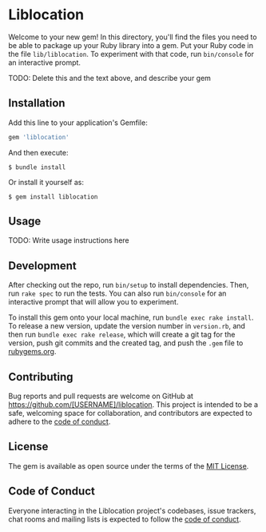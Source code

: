 # Liblocation

Welcome to your new gem! In this directory, you'll find the files you need to be able to package up your Ruby library into a gem. Put your Ruby code in the file `lib/liblocation`. To experiment with that code, run `bin/console` for an interactive prompt.

TODO: Delete this and the text above, and describe your gem

## Installation

Add this line to your application's Gemfile:

```ruby
gem 'liblocation'
```

And then execute:

    $ bundle install

Or install it yourself as:

    $ gem install liblocation

## Usage

TODO: Write usage instructions here

## Development

After checking out the repo, run `bin/setup` to install dependencies. Then, run `rake spec` to run the tests. You can also run `bin/console` for an interactive prompt that will allow you to experiment.

To install this gem onto your local machine, run `bundle exec rake install`. To release a new version, update the version number in `version.rb`, and then run `bundle exec rake release`, which will create a git tag for the version, push git commits and the created tag, and push the `.gem` file to [rubygems.org](https://rubygems.org).

## Contributing

Bug reports and pull requests are welcome on GitHub at https://github.com/[USERNAME]/liblocation. This project is intended to be a safe, welcoming space for collaboration, and contributors are expected to adhere to the [code of conduct](https://github.com/[USERNAME]/liblocation/blob/master/CODE_OF_CONDUCT.md).

## License

The gem is available as open source under the terms of the [MIT License](https://opensource.org/licenses/MIT).

## Code of Conduct

Everyone interacting in the Liblocation project's codebases, issue trackers, chat rooms and mailing lists is expected to follow the [code of conduct](https://github.com/[USERNAME]/liblocation/blob/master/CODE_OF_CONDUCT.md).
